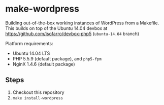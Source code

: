 make-wordpress
==============

Building out-of-the-box working instances of WordPress from a Makefile. This builds on top of the Ubuntu 14.04 devbox at https://github.com/isofarro/devbox-php5 (`ubuntu-14.04` branch)

Platform requirements:

* Ubuntu 14.04 LTS
* PHP 5.5.9 (default package), and `php5-fpm`
* NginX 1.4.6 (default package)

Steps
-----

1. Checkout this repository
2. `make install-wordpress`


